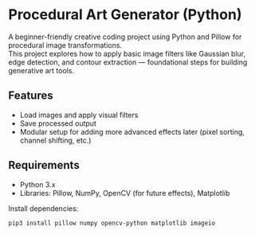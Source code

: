 # Procedural Art Generator (Python)

A beginner-friendly creative coding project using Python and Pillow for procedural image transformations.  
This project explores how to apply basic image filters like Gaussian blur, edge detection, and contour extraction — foundational steps for building generative art tools.

## Features
- Load images and apply visual filters
- Save processed output
- Modular setup for adding more advanced effects later (pixel sorting, channel shifting, etc.)

## Requirements
- Python 3.x
- Libraries: Pillow, NumPy, OpenCV (for future effects), Matplotlib

Install dependencies:
```bash
pip3 install pillow numpy opencv-python matplotlib imageio